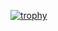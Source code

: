 [![trophy](https://github-profile-trophy.vercel.app/?username=Oenz&theme=onedark)](https://github.com/Profile/github-profile-trophy)
